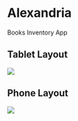 # Alexandria
Books Inventory App

## Tablet Layout
![](../../../Screenshots/blob/master/alexandria-anim2.gif)

## Phone Layout
![](../../../Screenshots/blob/master/alexandria-anim1.gif)
